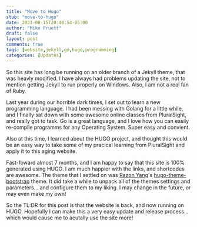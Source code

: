 ```yaml
---
title: "Move to Hugo"
stub: "move-to-hugo"
date: 2021-08-15T20:48:54-05:00
author: "Mike Pruett"
draft: false
layout: post
comments: true
tags: [website,jekyll,go,hugo,programming]
categories: [Updates]
---
```


So this site has long be running on an older branch of a Jekyll theme, that was heavly modified. I have always had problems updating the site, not to mention getting Jekyll to run properly on Windows. Also, I am not a real fan of Ruby.

Last year during our horrible dark times, I set out to learn a new programming language. I had been messing with Golang for a little while, and I finally sat down with some awesome online classes from PluralSight, and really got to task. Go is a great language, and I love how you can easily re-compile programms for any Operating System. Super easy and convient.

Also at this time, I learned about the HUGO project, and thought this would be an easy way to take some of my pracical learning from PluralSight and apply it to this aging website.

Fast-foward almost 7 months, and I am happy to say that this site is 100% generated using HUGO. I am much happier with the links, and shortcodes are awesome. The theme that I settled on was [Razon Yang](https://github.com/razonyang)'s [hugo-theme-bootstrap](https://github.com/razonyang/hugo-theme-bootstrap) theme. It did take a while to unpack all of the themes settings and parameters... and configure them to my liking. I may change in the future, or may even make my own!

So the TL:DR for this post is that the website is back, and now running on HUGO. Hopefully I can make this a very easy update and release process... which would cause me to acutally use the site more!
